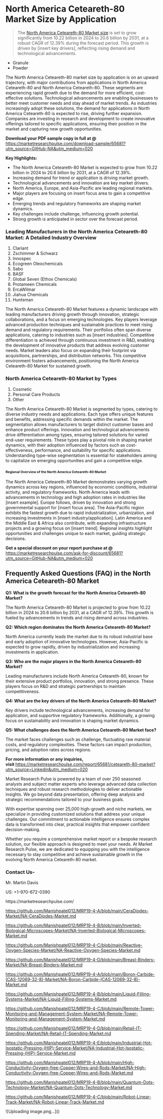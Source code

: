<h1>North America Ceteareth-80 Market&nbsp;Size by Application</h1><blockquote><p>The <a href="https://marketresearchpulse.com/download-sample/65681?utm_source=GitHub-NA&amp;utm_medium=020">North America Ceteareth-80 Market size</a> is set to grow significantly from 10.22 billion in 2024 to 20.6 billion by 2031, at a robust CAGR of 12.39% during the forecast period. This growth is driven by [insert key drivers], reflecting rising demand and technological advancements.</p></blockquote><ul><li>Granule<li> Powder</li></ul><p>The North America Ceteareth-80 market size by application is on an upward trajectory, with major contributions from applications in North America Ceteareth-80 and North America Ceteareth-80. These segments are experiencing rapid growth due to the demand for more efficient, cost-effective solutions. Technological advancements are enabling businesses to better meet customer needs and stay ahead of market trends. As industries increasingly adopt these solutions, the demand for applications in North America Ceteareth-80 is expected to rise, driving further expansion. Companies are investing in research and development to create innovative offerings tailored to specific applications, ensuring their position in the market and capturing new growth opportunities.</p><p><strong>Download your PDF sample copy in full at @ </strong><a href="https://marketresearchpulse.com/download-sample/65681?utm_source=GitHub-NA&amp;utm_medium=020">https://marketresearchpulse.com/download-sample/65681?utm_source=GitHub-NA&amp;utm_medium=020</a></p><p><strong>Key Highlights: </strong></p><ul><li>The North America Ceteareth-80 Market is expected to grow from 10.22 billion in 2024 to 20.6 billion by 2031, at a CAGR of 12.39%.</li><li>Increasing demand for trend or application is driving market growth.</li><li>Technological advancements and innovation are key market drivers.</li><li>North America, Europe, and Asia-Pacific are leading regional markets.</li><li>Major players are focusing on insert focus area to gain a competitive edge.</li><li>Emerging trends and regulatory frameworks are shaping market dynamics.</li><li>Key challenges include challenge, influencing growth potential.</li><li>Strong growth is anticipated in sector over the forecast period.</li></ul><h3>Leading Manufacturers in the North America Ceteareth-80 Market: A Detailed Industry Overview</h3><ol><li>Clariant</li><li>Zschimmer & Schwarz</li><li>Innospec</li><li>Ecogreen Oleochemicals</li><li>Sabo</li><li>BASF</li><li>Global Seven (Ethox Chemicals)</li><li>Protameen Chemicals</li><li>ErcaWilmar</li><li>Jiahua Chemicals</li><li>Huntsman</li></ol><div class="flex max-w-full flex-col flex-grow"><div class="min-h-8 text-message flex w-full flex-col items-end gap-2 whitespace-normal break-words [.text-message+&amp;]:mt-5" dir="auto" data-message-author-role="assistant" data-message-id="fd8432e4-4910-450d-b182-61b7bfb0a01f" data-message-model-slug="gpt-4o"><div class="flex w-full flex-col gap-1 empty:hidden first:pt-[3px]"><div class="markdown prose w-full break-words dark:prose-invert light"><p>The North America Ceteareth-80 Market features a dynamic landscape with leading manufacturers driving growth through innovation, strategic collaborations, and a focus on emerging technologies. Key players leverage advanced production techniques and sustainable practices to meet rising demand and regulatory requirements. Their portfolios often span diverse applications, catering to industries such as [insert industries]. Competitive differentiation is achieved through continuous investment in R&amp;D, enabling the development of innovative products that address evolving customer needs. Market leaders also focus on expanding their footprint via acquisitions, partnerships, and distribution networks. This competitive environment fosters advancements, positioning the North America Ceteareth-80 Market for sustained growth.</p></div></div></div></div><h3>North America Ceteareth-80 Market by Types</h3><ol><li>Cosmetic<li> Personal Care Products<li> Other</li></ol><div class="flex max-w-full flex-col flex-grow"><div class="min-h-8 text-message flex w-full flex-col items-end gap-2 whitespace-normal break-words [.text-message+&amp;]:mt-5" dir="auto" data-message-author-role="assistant" data-message-id="084470be-0bb7-4664-bddf-5156b4f41249" data-message-model-slug="gpt-4o-mini"><div class="flex w-full flex-col gap-1 empty:hidden first:pt-[3px]"><div class="markdown prose w-full break-words dark:prose-invert light"><p>The North America Ceteareth-80 Market is segmented by types, catering to diverse industry needs and applications. Each type offers unique features and benefits, addressing specific demands within the market. The segmentation allows manufacturers to target distinct customer bases and enhance product offerings. Innovation and technological advancements drive differentiation among types, ensuring tailored solutions for varied end-user requirements. These types play a pivotal role in shaping market dynamics, with their adoption influenced by factors such as cost-effectiveness, performance, and suitability for specific applications. Understanding type-wise segmentation is essential for stakeholders aiming to capitalize on emerging opportunities and gain a competitive edge.</p></div></div></div></div><h3><span style="font-size: 11px;">Regional Overview of the North America Ceteareth-80 Market</span></h3><div class="flex max-w-full flex-col flex-grow"><div class="min-h-8 text-message flex w-full flex-col items-end gap-2 whitespace-normal break-words [.text-message+&amp;]:mt-5" dir="auto" data-message-author-role="assistant" data-message-id="e9038762-ce64-4e30-91c9-9bd413514231" data-message-model-slug="gpt-4o-mini"><div class="flex w-full flex-col gap-1 empty:hidden first:pt-[3px]"><div class="markdown prose w-full break-words dark:prose-invert light"><p>The North America Ceteareth-80 Market demonstrates varying growth dynamics across key regions, influenced by economic conditions, industrial activity, and regulatory frameworks. North America leads with advancements in technology and high adoption rates in industries like [insert example]. Europe follows, driven by innovation and strong governmental support for [insert focus area]. The Asia-Pacific region exhibits the fastest growth due to rapid industrialization, urbanization, and increasing investments in [insert industry/application]. Latin America and the Middle East &amp; Africa also contribute, with expanding infrastructure projects and a growing focus on [insert trend]. Regional insights highlight opportunities and challenges unique to each market, guiding strategic decisions.</p></div></div></div></div><p><strong>Get a special discount on your report purchase at @ </strong><a href="https://marketresearchpulse.com/ask-for-discount/65681?utm_source=GitHub-NA&amp;utm_medium=020">https://marketresearchpulse.com/ask-for-discount/65681?utm_source=GitHub-NA&amp;utm_medium=020</a></p><h2>Frequently Asked Questions (FAQ) in the North America Ceteareth-80 Market</h2><p><strong>Q1: What is the growth forecast for the North America Ceteareth-80 Market?</strong></p><p>The North America Ceteareth-80 Market is projected to grow from 10.22 billion in 2024 to 20.6 billion by 2031, at a CAGR of 12.39%. This growth is fueled by advancements in trends and rising demand across industries.</p><p><strong>Q2: Which region dominates the North America Ceteareth-80 Market?</strong></p><p>North America currently leads the market due to its robust industrial base and early adoption of innovative technologies. However, Asia-Pacific is expected to grow rapidly, driven by industrialization and increasing investments in application.</p><p><strong>Q3: Who are the major players in the North America Ceteareth-80 Market?</strong></p><p>Leading manufacturers include North America Ceteareth-80, known for their extensive product portfolios, innovation, and strong presence. These players focus on R&amp;D and strategic partnerships to maintain competitiveness.</p><p><strong>Q4: What are the key drivers of the North America Ceteareth-80 Market?</strong></p><p>Key drivers include technological advancements, increasing demand for application, and supportive regulatory frameworks. Additionally, a growing focus on sustainability and innovation is shaping market dynamics.</p><p><strong>Q5: What challenges does the North America Ceteareth-80 Market face?</strong></p><p>The market faces challenges such as challenge, fluctuating raw material costs, and regulatory complexities. These factors can impact production, pricing, and adoption rates across regions.</p><p><strong>For more information or any inquiries, visit&nbsp;</strong><a href="https://marketresearchpulse.com/report/65681/ceteareth-80-market?utm_source=Linkedin&utm_medium=020">https://marketresearchpulse.com/report/65681/ceteareth-80-market?utm_source=Linkedin&utm_medium=020</a></p><p>Market Research Pulse is powered by a team of over 250 seasoned analysts and subject matter experts who leverage advanced data collection techniques and robust research methodologies to deliver actionable insights. We go beyond data presentation, offering deep analysis and strategic recommendations tailored to your business goals.</p><p>With expertise spanning over 25,000 high-growth and niche markets, we specialize in providing customized solutions that address your unique challenges. Our commitment to actionable intelligence ensures complex data is transformed into clear, practical insights that empower confident decision-making.</p><p>Whether you require a comprehensive market report or a bespoke research solution, our flexible approach is designed to meet your needs. At Market Research Pulse, we are dedicated to equipping you with the intelligence necessary to stay competitive and achieve sustainable growth in the evolving North America Ceteareth-80 market.</p><h3><strong>Contact Us-</strong></h3><p>Mr. Martin Davis</p><p>US: +1-970-672-0390</p><p>https://marketresearchpulse.com/</p><p><a href="https://github.com/Manishpatel012/MRP19-4-A/blob/main/CeraDiodes-Market/NA-CeraDiodes-Market.md">https://github.com/Manishpatel012/MRP19-4-A/blob/main/CeraDiodes-Market/NA-CeraDiodes-Market.md</a></p><p><a href="https://github.com/Manishpatel012/MRP19-4-B/blob/main/Inverted-Biological-Microscopes-Market/NA-Inverted-Biological-Microscopes-Market.md">https://github.com/Manishpatel012/MRP19-4-B/blob/main/Inverted-Biological-Microscopes-Market/NA-Inverted-Biological-Microscopes-Market.md</a></p><p><a href="https://github.com/Manishpatel012/MRP19-4-C/blob/main/Reactive-Oxygen-Species-Market/NA-Reactive-Oxygen-Species-Market.md">https://github.com/Manishpatel012/MRP19-4-C/blob/main/Reactive-Oxygen-Species-Market/NA-Reactive-Oxygen-Species-Market.md</a></p><p><a href="https://github.com/Manishpatel012/MRP19-4-D/blob/main/Breast-Binders-Market/NA-Breast-Binders-Market.md">https://github.com/Manishpatel012/MRP19-4-D/blob/main/Breast-Binders-Market/NA-Breast-Binders-Market.md</a></p><p><a href="https://github.com/Manishpatel012/MRP19-4-A/blob/main/Boron-Carbide-(CAS-12069-32-8)-Market/NA-Boron-Carbide-(CAS-12069-32-8)-Market.md">https://github.com/Manishpatel012/MRP19-4-A/blob/main/Boron-Carbide-(CAS-12069-32-8)-Market/NA-Boron-Carbide-(CAS-12069-32-8)-Market.md</a></p><p><a href="https://github.com/Manishpatel012/MRP19-4-B/blob/main/Liquid-Filling-Systems-Market/NA-Liquid-Filling-Systems-Market.md">https://github.com/Manishpatel012/MRP19-4-B/blob/main/Liquid-Filling-Systems-Market/NA-Liquid-Filling-Systems-Market.md</a></p><p><a href="https://github.com/Manishpatel012/MRP19-4-C/blob/main/Remote-Tower-Monitoring-and-Management-System-Market/NA-Remote-Tower-Monitoring-and-Management-System-Market.md">https://github.com/Manishpatel012/MRP19-4-C/blob/main/Remote-Tower-Monitoring-and-Management-System-Market/NA-Remote-Tower-Monitoring-and-Management-System-Market.md</a></p><p><a href="https://github.com/Manishpatel012/MRP19-4-D/blob/main/Retail-IT-Spending-Market/NA-Retail-IT-Spending-Market.md">https://github.com/Manishpatel012/MRP19-4-D/blob/main/Retail-IT-Spending-Market/NA-Retail-IT-Spending-Market.md</a></p><p><a href="https://github.com/Manishpatel012/MRP19-4-E/blob/main/Industrial-Hot-Isostatic-Pressing-(HIP)-Service-Market/NA-Industrial-Hot-Isostatic-Pressing-(HIP)-Service-Market.md">https://github.com/Manishpatel012/MRP19-4-E/blob/main/Industrial-Hot-Isostatic-Pressing-(HIP)-Service-Market/NA-Industrial-Hot-Isostatic-Pressing-(HIP)-Service-Market.md</a></p><p><a href="https://github.com/Manishpatel012/MRP19-4-A/blob/main/High-Conductivity-Oxygen-free-Copper-Wires-and-Rods-Market/NA-High-Conductivity-Oxygen-free-Copper-Wires-and-Rods-Market.md">https://github.com/Manishpatel012/MRP19-4-A/blob/main/High-Conductivity-Oxygen-free-Copper-Wires-and-Rods-Market/NA-High-Conductivity-Oxygen-free-Copper-Wires-and-Rods-Market.md</a></p><p><a href="https://github.com/Manishpatel012/MRP19-4-B/blob/main/Quantum-Dots-Technology-Market/NA-Quantum-Dots-Technology-Market.md">https://github.com/Manishpatel012/MRP19-4-B/blob/main/Quantum-Dots-Technology-Market/NA-Quantum-Dots-Technology-Market.md</a></p><p><a href="https://github.com/Manishpatel012/MRP19-4-C/blob/main/Robot-Linear-Track-Market/NA-Robot-Linear-Track-Market.md">https://github.com/Manishpatel012/MRP19-4-C/blob/main/Robot-Linear-Track-Market/NA-Robot-Linear-Track-Market.md</a></p>
![Uploading image.png…]()
